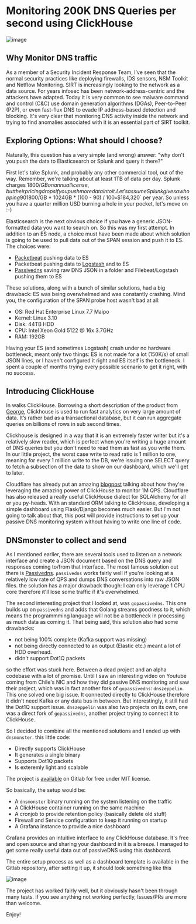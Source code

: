 # Monitoring 200K DNS Queries per second using ClickHouse

 

![image](/img/dnsmonster/dnsmonster-icon.png)

## Why Monitor DNS traffic

As a member of a Security Incident Response Team, I’ve seen that the normal security practices like deploying firewalls, IDS sensors, NSM Toolkit and Netflow Monitoring. SIRT is increasingly looking to the network as a data source. For years infosec has been network-address-centric and the attackers have adapted. Today it is very common to see malware command and control (C&C) use domain generation algorithms (DGAs), Peer-to-Peer (P2P), or even fast-flux DNS to evade IP address-based detection and blocking. It's very clear that monitoring DNS activity inside the network and trying to find anomalies associated with it is an essential part of SIRT toolkit.


## Exploring Options: What should I choose?

Naturally, this question has a very simple (and wrong) answer: "why don't you push the data to Elasticsearch or Splunk and query it there?" 

First let's take Splunk, and probably any other commercial tool, out of the way. Remember, we're talking about at least 1TB of data per day. Splunk charges $1800/GB on annual license, but their pricing drops if you push more data into it. Let's assume Splunk gives a whopping 90% discount on 3TB/day traffic. `$1800/GB * 1024GB * (100 - 90) / 100` = `$184,320` per year. So unless you have a quarter million USD burning a hole in your pocket, let's move on :-)

Elasticsearch is the next obvious choice if you have a generic JSON-formatted data you want to search on. So this was my first attempt. In addition to an ES node, a choice must have been made about which solution is going to be used to pull data out of the SPAN session and push it to ES. The choices were:

* [Packetbeat](https://www.elastic.co/products/beats/packetbeat) pushing data to ES
* Packetbeat pushing data to [Logstash](https://www.elastic.co/products/logstash) and to ES
* [Passivedns](https://github.com/gamelinux/passivedns) saving raw DNS JSON in a folder and Filebeat/Logstash pushing them to ES

These solutions, along with a bunch of similar solutions, had a big drawback: ES was being overwhelmed and was constantly crashing. Mind you, the configuration of the SPAN probe host wasn't bad at all:

- OS: Red Hat Enterprise Linux 7.7 Maipo
- Kernel: Linux 3.10
- Disk: 44TB HDD
- CPU: Intel Xeon Gold 5122 @ 16x 3.7GHz
- RAM: 192GB

Having your ES (and sometimes Logstash) crash under no hardware bottleneck, meant only two things: ES is not made for a lot (150K/s) of small JSON lines, or I haven't configured it right and ES itself is the bottleneck. I spent a couple of months trying every possible scenario to get it right, with no success.

## Introducing ClickHouse

In walks ClickHouse. Borrowing a short description of the product from [George](https://hackernoon.com/@george3d6), Clickhouse is used to run fast analytics on very large amount of data. It’s rather bad as a transactional database, but it can run aggregate queries on billions of rows in sub second times.

Clickhouse is designed in a way that it is an extremely faster writer but it's a relatively slow reader, which is perfect when you're writing a huge amount of DNS queries but you don't need to read them as fast as you write them. In our little project, the worst case write to read ratio is 1 million to one, meaning for every 1 million write to the DB, we're issuing one SELECT query to fetch a subsection of the data to show on our dashboard, which we'll get to later. 

Cloudflare has already put an amazing [blogpost](https://blog.cloudflare.com/how-cloudflare-analyzes-1m-dns-queries-per-second/) talking about how they're leveraging the amazing power of ClickHouse to monitor 1M QPS. Cloudflare has also released a really useful ClickHouse dialect for SQLAlchemy for all or you py-heads. With an standard ORM talking to ClickHouse, developing a simple dashboard using Flask/Django becomes much easier. But I'm not going to talk about that, this post will provide instructions to set up your passive DNS monitoring system without having to write one line of code. 

## DNSmonster to collect and send

As I mentioned earlier, there are several tools used to listen on a network interface and create a JSON document based on the DNS query and responses coming to/from that interface. The most famous solution out there is [Passivedns](https://github.com/gamelinux/passivedns). `passivedns` works fairly well if you're looking at a relatively low rate of QPS and dumps DNS conversations into raw JSON files. the solution has a major drawback though: I can only leverage 1 CPU core therefore it'll lose some traffic if it's overwhelmed.

The second interesting project that I looked at, was `gopassivedns`. This one builds up on `passivedns` and adds that Golang streams goodness to it, which means the programmming language will not be a bottleneck in processing as much data as coming it. That being said, this solution also had some drawbacks:

- not being 100% complete (Kafka support was missing)
- not being directly connected to an output (Elastic etc.) meant a lot of HDD overhead.
- didn't support Dot1Q packets

so the effort was stuck here. Between a dead project and an alpha codebase with a lot of promise. Until I saw an interesting video on Youtube coming from Chile's NIC and how they did passive DNS monitoring and saw their project, which was in fact another fork of `gopassivedns`: `dnszeppelin`. This one solved one big issue. It connected directly to ClickHouse therefore it didn't need Kafka or any data bus in between. But interestingly, it still had the Dot1Q support issue. `dnszeppelin` was also two projects on its own, one was a direct fork of `gopassivedns`, another project trying to connect it to ClickHouse.

So I decided to combine all the mentioned solutions and I ended up with `dnsmonster`. this little code:

- Directly supports ClickHouse
- It generates a single binary
- Supports Dot1Q packets
- Is exteremly light and scalable

The project is [available](https://gitlab.com/mosajjal/dnsmonster) on Gitlab for free under MIT license. 


So basically, the setup would be:

- A `dnsmonster` binary running on the system listening on the traffic
- A ClickHouse container running on the same machine
- A cronjob to provide retention policy (basically delete old stuff)
- Firewall and Service configuration to keep it running on startup
- A Grafana instance to provide a nice dashboard

Grafana provides an intuitive interface to any ClickHouse database. It's free and open source and sharing your dashboard in it is a breeze. I managed to get some really useful data out of passiveDNS using this dashboard.

The entire setup process as well as a dashboard template is available in the Gitlab repository, after setting it up, it should look something like this

![image](/img/dnsmonster/overview.jpg)

The project has worked fairly well, but it obviously hasn't been through many tests. If you see anything not working perfectly, Issues/PRs are more than welcome.

Enjoy!


